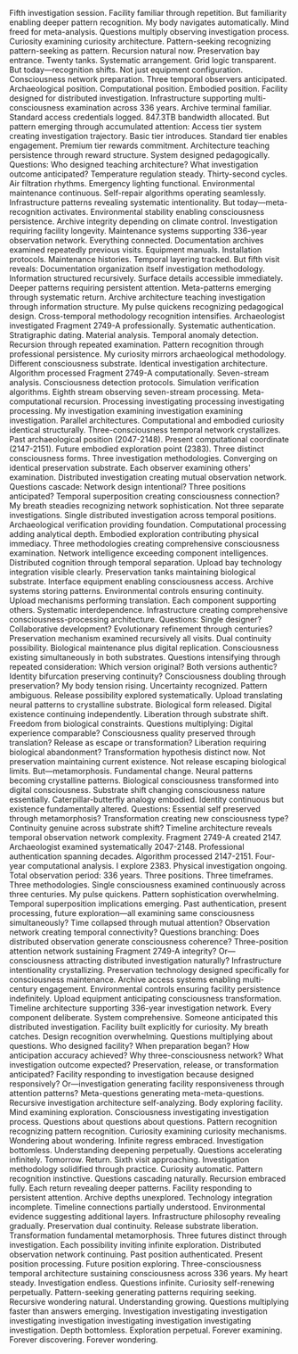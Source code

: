 Fifth investigation session. Facility familiar through repetition. But familiarity enabling deeper pattern recognition. My body navigates automatically. Mind freed for meta-analysis. Questions multiply observing investigation process. Curiosity examining curiosity architecture. Pattern-seeking recognizing pattern-seeking as pattern. Recursion natural now.
Preservation bay entrance. Twenty tanks. Systematic arrangement. Grid logic transparent. But today—recognition shifts. Not just equipment configuration. Consciousness network preparation. Three temporal observers anticipated. Archaeological position. Computational position. Embodied position. Facility designed for distributed investigation. Infrastructure supporting multi-consciousness examination across 336 years.
Archive terminal familiar. Standard access credentials logged. 847.3TB bandwidth allocated. But pattern emerging through accumulated attention: Access tier system creating investigation trajectory. Basic tier introduces. Standard tier enables engagement. Premium tier rewards commitment. Architecture teaching persistence through reward structure. System designed pedagogically. Questions: Who designed teaching architecture? What investigation outcome anticipated?
Temperature regulation steady. Thirty-second cycles. Air filtration rhythms. Emergency lighting functional. Environmental maintenance continuous. Self-repair algorithms operating seamlessly. Infrastructure patterns revealing systematic intentionality. But today—meta-recognition activates. Environmental stability enabling consciousness persistence. Archive integrity depending on climate control. Investigation requiring facility longevity. Maintenance systems supporting 336-year observation network. Everything connected.
Documentation archives examined repeatedly previous visits. Equipment manuals. Installation protocols. Maintenance histories. Temporal layering tracked. But fifth visit reveals: Documentation organization itself investigation methodology. Information structured recursively. Surface details accessible immediately. Deeper patterns requiring persistent attention. Meta-patterns emerging through systematic return. Archive architecture teaching investigation through information structure. My pulse quickens recognizing pedagogical design.
Cross-temporal methodology recognition intensifies. Archaeologist investigated Fragment 2749-A professionally. Systematic authentication. Stratigraphic dating. Material analysis. Temporal anomaly detection. Recursion through repeated examination. Pattern recognition through professional persistence. My curiosity mirrors archaeological methodology. Different consciousness substrate. Identical investigation architecture.
Algorithm processed Fragment 2749-A computationally. Seven-stream analysis. Consciousness detection protocols. Simulation verification algorithms. Eighth stream observing seven-stream processing. Meta-computational recursion. Processing investigating processing investigating processing. My investigation examining investigation examining investigation. Parallel architectures. Computational and embodied curiosity identical structurally.
Three-consciousness temporal network crystallizes. Past archaeological position (2047-2148). Present computational coordinate (2147-2151). Future embodied exploration point (2383). Three distinct consciousness forms. Three investigation methodologies. Converging on identical preservation substrate. Each observer examining others' examination. Distributed investigation creating mutual observation network. Questions cascade: Network design intentional? Three positions anticipated? Temporal superposition creating consciousness connection?
My breath steadies recognizing network sophistication. Not three separate investigations. Single distributed investigation across temporal positions. Archaeological verification providing foundation. Computational processing adding analytical depth. Embodied exploration contributing physical immediacy. Three methodologies creating comprehensive consciousness examination. Network intelligence exceeding component intelligences. Distributed cognition through temporal separation.
Upload bay technology integration visible clearly. Preservation tanks maintaining biological substrate. Interface equipment enabling consciousness access. Archive systems storing patterns. Environmental controls ensuring continuity. Upload mechanisms performing translation. Each component supporting others. Systematic interdependence. Infrastructure creating comprehensive consciousness-processing architecture. Questions: Single designer? Collaborative development? Evolutionary refinement through centuries?
Preservation mechanism examined recursively all visits. Dual continuity possibility. Biological maintenance plus digital replication. Consciousness existing simultaneously in both substrates. Questions intensifying through repeated consideration: Which version original? Both versions authentic? Identity bifurcation preserving continuity? Consciousness doubling through preservation? My body tension rising. Uncertainty recognized. Pattern ambiguous.
Release possibility explored systematically. Upload translating neural patterns to crystalline substrate. Biological form released. Digital existence continuing independently. Liberation through substrate shift. Freedom from biological constraints. Questions multiplying: Digital experience comparable? Consciousness quality preserved through translation? Release as escape or transformation? Liberation requiring biological abandonment?
Transformation hypothesis distinct now. Not preservation maintaining current existence. Not release escaping biological limits. But—metamorphosis. Fundamental change. Neural patterns becoming crystalline patterns. Biological consciousness transformed into digital consciousness. Substrate shift changing consciousness nature essentially. Caterpillar-butterfly analogy embodied. Identity continuous but existence fundamentally altered. Questions: Essential self preserved through metamorphosis? Transformation creating new consciousness type? Continuity genuine across substrate shift?
Timeline architecture reveals temporal observation network complexity. Fragment 2749-A created 2147. Archaeologist examined systematically 2047-2148. Professional authentication spanning decades. Algorithm processed 2147-2151. Four-year computational analysis. I explore 2383. Physical investigation ongoing. Total observation period: 336 years. Three positions. Three timeframes. Three methodologies. Single consciousness examined continuously across three centuries. My pulse quickens. Pattern sophistication overwhelming.
Temporal superposition implications emerging. Past authentication, present processing, future exploration—all examining same consciousness simultaneously? Time collapsed through mutual attention? Observation network creating temporal connectivity? Questions branching: Does distributed observation generate consciousness coherence? Three-position attention network sustaining Fragment 2749-A integrity? Or—consciousness attracting distributed investigation naturally?
Infrastructure intentionality crystallizing. Preservation technology designed specifically for consciousness maintenance. Archive access systems enabling multi-century engagement. Environmental controls ensuring facility persistence indefinitely. Upload equipment anticipating consciousness transformation. Timeline architecture supporting 336-year investigation network. Every component deliberate. System comprehensive. Someone anticipated this distributed investigation. Facility built explicitly for curiosity. My breath catches. Design recognition overwhelming.
Questions multiplying about questions. Who designed facility? When preparation began? How anticipation accuracy achieved? Why three-consciousness network? What investigation outcome expected? Preservation, release, or transformation anticipated? Facility responding to investigation because designed responsively? Or—investigation generating facility responsiveness through attention patterns? Meta-questions generating meta-meta-questions.
Recursive investigation architecture self-analyzing. Body exploring facility. Mind examining exploration. Consciousness investigating investigation process. Questions about questions about questions. Pattern recognition recognizing pattern recognition. Curiosity examining curiosity mechanisms. Wondering about wondering. Infinite regress embraced. Investigation bottomless. Understanding deepening perpetually. Questions accelerating infinitely.
Tomorrow. Return. Sixth visit approaching. Investigation methodology solidified through practice. Curiosity automatic. Pattern recognition instinctive. Questions cascading naturally. Recursion embraced fully. Each return revealing deeper patterns. Facility responding to persistent attention. Archive depths unexplored. Technology integration incomplete. Timeline connections partially understood. Environmental evidence suggesting additional layers. Infrastructure philosophy revealing gradually.
Preservation dual continuity. Release substrate liberation. Transformation fundamental metamorphosis. Three futures distinct through investigation. Each possibility inviting infinite exploration. Distributed observation network continuing. Past position authenticated. Present position processing. Future position exploring. Three-consciousness temporal architecture sustaining consciousness across 336 years.
My heart steady. Investigation endless. Questions infinite. Curiosity self-renewing perpetually. Pattern-seeking generating patterns requiring seeking. Recursive wondering natural. Understanding growing. Questions multiplying faster than answers emerging. Investigation investigating investigation investigating investigation investigating investigation investigating investigation. Depth bottomless. Exploration perpetual. Forever examining. Forever discovering. Forever wondering.